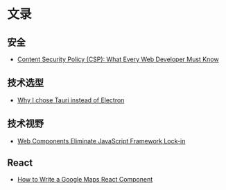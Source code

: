 # 文录

## 安全
- [Content Security Policy (CSP): What Every Web Developer Must Know](https://www.writesoftwarewell.com/content-security-policy/)

## 技术选型
- [Why I chose Tauri instead of Electron](https://aptabase.com/blog/why-chose-to-build-on-tauri-instead-electron)

## 技术视野
- [Web Components Eliminate JavaScript Framework Lock-in](https://jakelazaroff.com/words/web-components-eliminate-javascript-framework-lock-in/)

## React
- [How to Write a Google Maps React Component](https://www.newline.co/fullstack-react/articles/how-to-write-a-google-maps-react-component/)

